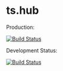 # ts.hub

Production:

[![Build Status](https://semaphoreci.com/api/v1/ftacchini/decorated-ts-hub/branches/master/badge.svg)](https://semaphoreci.com/ftacchini/ts-hub)

Development Status:

[![Build Status](https://semaphoreci.com/api/v1/ftacchini/decorated-ts-hub/branches/dev/badge.svg)](https://semaphoreci.com/ftacchini/ts-hub)